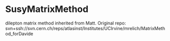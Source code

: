 SusyMatrixMethod
================

dilepton matrix method inherited from Matt.
Original repo:
svn+ssh://svn.cern.ch/reps/atlasinst/Institutes/UCIrvine/mrelich/MatrixMethod_forDavide
